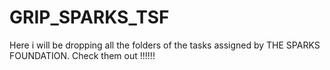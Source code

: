 # GRIP_SPARKS_TSF
Here i will be dropping all the folders of the tasks assigned by THE SPARKS FOUNDATION. Check them out  !!!!!!
